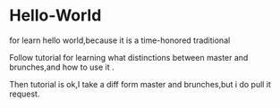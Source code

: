 # Hello-World
for learn hello world,because it is a time-honored traditional

Follow tutorial for learning what distinctions between master and brunches,and how to use it .

Then tutorial is ok,I take a diff  form master and brunches,but i do  pull it request.

